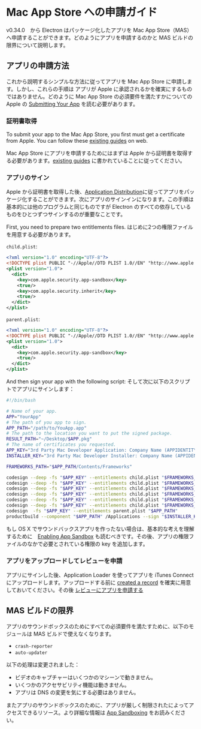 <!-- # Mac App Store Submission Guide -->
# Mac App Store への申請ガイド

<!-- Since v0.34.0, Electron allows submitting packaged apps to the Mac App Store
(MAS). This guide provides information on: how to submit your app and the
limitations of the MAS build. -->

v0.34.0　から Electron はパッケージ化したアプリを Mac App Store（MAS）へ申請することができます。どのようにアプリを申請するのかと MAS ビルドの限界について説明します。

<!-- ## How to Submit Your App -->
## アプリの申請方法

<!-- The following steps introduce a simple way to submit your app to Mac App Store.
However, these steps do not ensure your app will be approved by Apple; you
still need to read Apple's [Submitting Your App][submitting-your-app] guide on
how to meet the Mac App Store requirements. -->

これから説明するシンプルな方法に従ってアプリを Mac App Store に申請します。しかし、これらの手順は アプリが Apple に承認されるかを確実にするものではありません。どのように Mac App Store の必須要件を満たすかについての Apple の [Submitting Your App][submitting-your-app] を読む必要があります。

<!-- ### Get Certificate -->
### 証明書取得

To submit your app to the Mac App Store, you first must get a certificate from
Apple. You can follow these [existing guides][nwjs-guide] on web.

Mac App Store にアプリを申請するためにはまずは Apple から証明書を取得する必要があります。[existing guides][nwjs-guide] に書かれていることに従ってください。

<!-- ### Sign Your App -->
### アプリのサイン

<!-- After getting the certificate from Apple, you can package your app by following
[Application Distribution](application-distribution.md), and then proceed to
signing your app. This step is basically the same with other programs, but the
key is to sign every dependency of Electron one by one. -->

Apple から証明書を取得した後、[Application Distribution](application-distribution.md)に従ってアプリをパッケージ化することができます。次にアプリのサインインになります。この手順は基本的には他のプログラムと同じものですが Electron のすべての依存しているものをひとつずつサインするのが重要なことです。

First, you need to prepare two entitlements files.
はじめに2つの権限ファイルを用意する必要があります。

`child.plist`:

```xml
<?xml version="1.0" encoding="UTF-8"?>
<!DOCTYPE plist PUBLIC "-//Apple//DTD PLIST 1.0//EN" "http://www.apple.com/DTDs/PropertyList-1.0.dtd">
<plist version="1.0">
  <dict>
    <key>com.apple.security.app-sandbox</key>
    <true/>
    <key>com.apple.security.inherit</key>
    <true/>
  </dict>
</plist>
```

`parent.plist`:

```xml
<?xml version="1.0" encoding="UTF-8"?>
<!DOCTYPE plist PUBLIC "-//Apple//DTD PLIST 1.0//EN" "http://www.apple.com/DTDs/PropertyList-1.0.dtd">
<plist version="1.0">
  <dict>
    <key>com.apple.security.app-sandbox</key>
    <true/>
  </dict>
</plist>
```

And then sign your app with the following script:
そして次に以下のスクリプトでアプリにサインします：

```bash
#!/bin/bash

# Name of your app.
APP="YourApp"
# The path of you app to sign.
APP_PATH="/path/to/YouApp.app"
# The path to the location you want to put the signed package.
RESULT_PATH="~/Desktop/$APP.pkg"
# The name of certificates you requested.
APP_KEY="3rd Party Mac Developer Application: Company Name (APPIDENTITY)"
INSTALLER_KEY="3rd Party Mac Developer Installer: Company Name (APPIDENTITY)"

FRAMEWORKS_PATH="$APP_PATH/Contents/Frameworks"

codesign --deep -fs "$APP_KEY" --entitlements child.plist "$FRAMEWORKS_PATH/Electron Framework.framework/Libraries/libnode.dylib"
codesign --deep -fs "$APP_KEY" --entitlements child.plist "$FRAMEWORKS_PATH/Electron Framework.framework/Electron Framework"
codesign --deep -fs "$APP_KEY" --entitlements child.plist "$FRAMEWORKS_PATH/Electron Framework.framework/"
codesign --deep -fs "$APP_KEY" --entitlements child.plist "$FRAMEWORKS_PATH/$APP Helper.app/"
codesign --deep -fs "$APP_KEY" --entitlements child.plist "$FRAMEWORKS_PATH/$APP Helper EH.app/"
codesign --deep -fs "$APP_KEY" --entitlements child.plist "$FRAMEWORKS_PATH/$APP Helper NP.app/"
codesign  -fs "$APP_KEY" --entitlements parent.plist "$APP_PATH"
productbuild --component "$APP_PATH" /Applications --sign "$INSTALLER_KEY" "$RESULT_PATH"
```

<!-- If you are new to app sandboxing under OS X, you should also read through
Apple's [Enabling App Sandbox][enable-app-sandbox] to have a basic idea, then
add keys for the permissions needed by your app to the entitlements files. -->

もし OS X でサウンドバックスアプリを作ったない場合は、基本的な考えを理解するために　[Enabling App Sandbox][enable-app-sandbox] も読むべきです。その後、アプリの権限ファイルのなかで必要とされている権限の key を追加します。

<!-- ### Upload Your App and Submit for Review -->
### アプリをアップロードしてレビューを申請

<!-- After signing your app, you can use Application Loader to upload it to iTunes
Connect for processing, making sure you have [created a record][create-record]
before uploading. Then you can [submit your app for review][submit-for-review]. -->

アプリにサインした後、Application Loader を使ってアプリを iTunes Connect にアップロードします。アップロードする前に [created a record][create-record] を確実に用意しておいてください。その後 [レビューにアプリを申請する][submit-for-review]

<!-- ## Limitations of MAS Build -->
## MAS ビルドの限界

<!-- TODO: 翻訳見直し -->
<!-- In order to satisfy all requirements for app sandboxing, the following modules
have been disabled in the MAS build: -->

アプリのサウンドボックスのためにすべての必須要件を満たすために、以下のモジュールは MAS ビルドで使えなくなります。

* `crash-reporter`
* `auto-updater`

<!-- and the following behaviors have been changed: -->
以下の処理は変更されました：

<!-- * Video capture may not work for some machines.
* Certain accessibility features may not work.
* Apps will not be aware of DNS changes. -->

* ビデオのキャプチャーはいくつかのマシーンで動きません。
* いくつかのアクセサビリティ機能は動きません。
* アプリは DNS の変更を気にする必要はありません。

<!-- TODO: 翻訳見直し -->
<!-- Also, due to the usage of app sandboxing, the resources which can be accessed by
 the app are strictly limited; you can read [App Sandboxing][app-sandboxing] for
 more information. -->

またアプリのサウンドボックスのために、アプリが厳しく制限されたによってアクセスできるリソース。より詳細な情報は [App Sandboxing][app-sandboxing] をお読みください。

[submitting-your-app]: https://developer.apple.com/library/mac/documentation/IDEs/Conceptual/AppDistributionGuide/SubmittingYourApp/SubmittingYourApp.html
[nwjs-guide]: https://github.com/nwjs/nw.js/wiki/Mac-App-Store-%28MAS%29-Submission-Guideline#first-steps
[enable-app-sandbox]: https://developer.apple.com/library/ios/documentation/Miscellaneous/Reference/EntitlementKeyReference/Chapters/EnablingAppSandbox.html
[create-record]: https://developer.apple.com/library/ios/documentation/LanguagesUtilities/Conceptual/iTunesConnect_Guide/Chapters/CreatingiTunesConnectRecord.html
[submit-for-review]: https://developer.apple.com/library/ios/documentation/LanguagesUtilities/Conceptual/iTunesConnect_Guide/Chapters/SubmittingTheApp.html
[app-sandboxing]: https://developer.apple.com/app-sandboxing/
